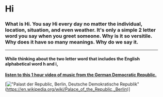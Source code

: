 # **Hi**
### What is Hi. You say Hi every day no matter the individual, location, situation, and even weather. It's only a simple 2 letter word you say when you greet someone. Why is it so versitile. Why does it have so many meanings. Why do we say it.
---
#### While thinking about the two letter word that includes the English alphabetical word h and i, 
[**listen to this 1 hour video of music from the German Democratic Republic.**](https://www.youtube.com/watch?v=FExnNyMF0_4)

[!["Palast der Republic, Berlin, Deutsche Demokratische Republik"](https://camo.githubusercontent.com/5121b11925ac5bd6082fc40f3fe5079e0ac5e4c4/68747470733a2f2f75706c6f61642e77696b696d656469612e6f72672f77696b6970656469612f636f6d6d6f6e732f7468756d622f362f36302f31393836303530333430304e525f4265726c696e5f50616c6173745f6465725f52657075626c696b5f4d6172782d456e67656c732d506c61747a2e6a70672f3139323070782d31393836303530333430304e525f4265726c696e5f50616c6173745f6465725f52657075626c696b5f4d6172782d456e67656c732d506c61747a2e6a7067)(https://en.wikipedia.org/wiki/Palace_of_the_Republic,_Berlin)]
